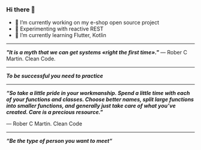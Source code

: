 ### Hi there 👋

- 🔭 I’m currently working on my e-shop open source project
- 🤔 Experimenting with reactive REST
- 🌱 I’m currently learning Flutter, Kotlin

---

***"It is a myth that we can get systems «right the first time»."*** — Rober C Martin. Clean Code.

---

***To be successful you need to practice***

---

***“So take a little pride in your workmanship. Spend a little time with each of your functions and classes. Choose better names, split large functions into smaller functions, and generally just take care of what you’ve created. Care is a precious resource."***

 — Rober C Martin. Clean Code

---
***“Be the type of person you want to meet“***
<!--
**max0l0gy/max0l0gy** is a ✨ _special_ ✨ repository because its `README.md` (this file) appears on your GitHub profile.

Here are some ideas to get you started:

- 🔭 I’m currently working on ...
- 🌱 I’m currently learning ...
- 👯 I’m looking to collaborate on ...
- 🤔 I’m looking for help with ...
- 💬 Ask me about ...
- 📫 How to reach me: ...
- 😄 Pronouns: ...
- ⚡ Fun fact: ...
-->
